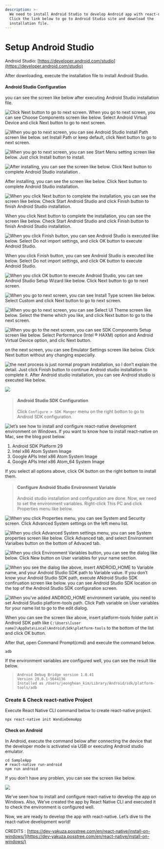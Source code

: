 ```yaml
---
description: >-
  We need to install Android Studio to develop Android app with react-native.
  Click the link below to go to Android Studio site and download the
  installation file.
---
```


# Setup Android Studio

Android Studio: [https://developer.android.com/studio](https://developer.android.com/studio)

After downloading, execute the installation file to install Android Studio.

#### Android Studio Configuration <a href="#android-studio-configuration" id="android-studio-configuration"></a>

you can see the screen like below after executing Android Studio installation file.

![Click Next button to go to next screen. When you go to next screen, you can see Choose Components screen like below. Select Android Virtual Device and click Next button to go to next screen.](../.gitbook/assets/stud.jpg)

![When you go to next screen, you can see Android Studio Install Path screen like below. set Install Path or keep default, click Next button to go to next screen.](../.gitbook/assets/comp.jpg)

![When you go to next screen, you can see Start Menu setting screen like below. Just click Install button to install.](../.gitbook/assets/set.jpg)

![After installing, you can see the screen like below. Click Next button to complete Android Studio installation .](../.gitbook/assets/folder.jpg)

After installing, you can see the screen like below. Click Next button to complete Android Studio installation.

![When you click Next button to complete the installation, you can see the screen like below. Check Start Android Studio and click Finish button to finish Android Studio installation.](../.gitbook/assets/success.jpg)

When you click Next button to complete the installation, you can see the screen like below. Check Start Android Studio and click Finish button to finish Android Studio installation.

![When you click Finish button, you can see Android Studio is executed like below. Select Do not import settings, and click OK button to execute Android Studio.](../.gitbook/assets/fin.jpg)

When you click Finish button, you can see Android Studio is executed like below. Select Do not import settings, and click OK button to execute Android Studio.

![When you click OK button to execute Android Studio, you can see Android Studio Setup Wizard like below. Click Next button to go to next screen.](<../.gitbook/assets/dont im.jpg>)

![When you go to next screen, you can see Install Type screen like below. Select Custom and click Next button to go to next screen.](../.gitbook/assets/wizard.jpg)

![When you go to next screen, you can see Select UI Theme screen like below. Select the theme which you like, and click Next button to go to the next screen.](../.gitbook/assets/instaly.jpg)

![When you go to the next screen, you can see SDK Components Setup screen like below. Select Performance (Intel ® HAXM) option and Android Virtual Device option, and clic Next button.](../.gitbook/assets/ui.jpg)

on the next screen, you can see Emulator Settings screen like below. Click Next button without any changing especially.

![the next process is just normal program installation, so I don’t explain the detail. Just click Finish button to continue Android studio installation to complete it. After Android studio installation, you can see Android studio is executed like below.](../.gitbook/assets/emulator.jpg)

![](../.gitbook/assets/android.jpg)

> #### Android Studio SDK Configuration <a href="#android-studio-sdk-configuration" id="android-studio-sdk-configuration"></a>
>
> Click `Configure > SDK Manger` menu on the right botton to go to Android SDK configuration.

![let’s see how to install and configure react-native development environment on Windows. If you want to know how to install react-native on Mac, see the blog post below.](../.gitbook/assets/sdkk.jpg)

1. Android SDK Platform 29
2. Intel x86 Atom System Image
3. Google APIs Intel x86 Atom System Image
4. Google APIs Intel x86 Atom\_64 System Image

If you select all options above, click OK button on the right bottom to install them.

> #### Configure Android Studio Environment Variable <a href="#configure-android-studio-environment-variable" id="configure-android-studio-environment-variable"></a>
>
> Android studio installation and configuration are done. Now, we need to set the environment variables. Right-click This PC and click Properties menu like below.

![When you click Properties menu, you can see System and Security screen. Click Advanced System settings on the left menu list.](../.gitbook/assets/im.jpg)

![When you click Advanced System settings menu, you can see System properties screen like below. Click Advanced tab, and select Environment Varialbes button on the bottom of Advaced tab.](../.gitbook/assets/ad.jpg)

![When you click Environment Variables button, you can see the dialog like below. Click New button on User variables for your name section.](../.gitbook/assets/pro.jpg)

![When you see the dialog like above, insert ANDROID\_HOME to Variable name, and your Android Studio SDK path to Variable value. If you don’t know your Android Studio SDK path, execute ANdroid Studio SDK confiruation screen like below. you can see Android Studio SDK location on the top of the Android Studio SDK configuration screen.](../.gitbook/assets/aaa.jpg)

![When you’ve added ANDROID\_HOME environment variable, you need to set Android Studio platform-tools path. Click Path variable on User variables for your name list to go to the edit dialog.](../.gitbook/assets/ds.jpg)

When you can see the screen like above, insert platform-tools folder paht in Android SDK path like `C:\Users\[user name]\AppData\Local\Android\Sdk\platform-tools` to the bottom of the list and click OK button.

After that, open Command Prompt(cmd) and execute the command below.

```
adb
```

If the environment variables are configured well, you can see the result like below.

>
>
> ```
> Android Debug Bridge version 1.0.41
> Version 29.0.1-5644136
> Installed as /Users/jeonghean_kim/Library/Android/sdk/platform-tools/adb
> ```

### Create & Check react-native Project <a href="#create--check-react-native-project" id="create--check-react-native-project"></a>

Execute React Native CLI command below to create react-native project.

```
npx react-native init WandieDemoApp
```

#### Check on Android <a href="#check-on-android" id="check-on-android"></a>

In Android, execute the command below after connecting the device that the developer mode is activated via USB or executing Android studio emulator.

```
cd SampleApp
# react-native run-android
npm run android
```

If you don’t have any problen, you can see the screen like below.

![](../.gitbook/assets/fg.jpg)

We’ve seen how to install and configure react-native to develop the app on Windows. Also, We’ve created the app by React Native CLI and executed it to check the environment is configured well.

Now, we are ready to develop the app with react-native. Let’s dive to the react-native development world!

CREDITS : [https://dev-yakuza.posstree.com/en/react-native/install-on-windows/](https://dev-yakuza.posstree.com/en/react-native/install-on-windows/)



